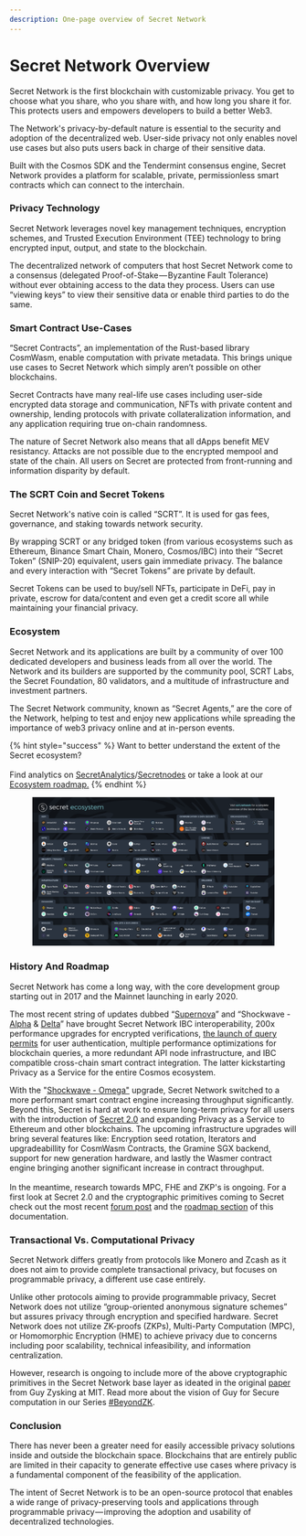 ```yaml
---
description: One-page overview of Secret Network
---
```


# Secret Network Overview

Secret Network is the first blockchain with customizable privacy. You get to choose what you share, who you share with, and how long you share it for. This protects users and empowers developers to build a better Web3.

The Network's privacy-by-default nature is essential to the security and adoption of the decentralized web. User-side privacy not only enables novel use cases but also puts users back in charge of their sensitive data.

Built with the Cosmos SDK and the Tendermint consensus engine, Secret Network provides a platform for scalable, private, permissionless smart contracts which can connect to the interchain.

### **Privacy Technology**

Secret Network leverages novel key management techniques, encryption schemes, and Trusted Execution Environment (TEE) technology to bring encrypted input, output, and state to the blockchain.

The decentralized network of computers that host Secret Network come to a consensus (delegated Proof-of-Stake — Byzantine Fault Tolerance) without ever obtaining access to the data they process. Users can use “viewing keys” to view their sensitive data or enable third parties to do the same.

### **Smart Contract Use-Cases**

“Secret Contracts”, an implementation of the Rust-based library CosmWasm, enable computation with private metadata. This brings unique use cases to Secret Network which simply aren’t possible on other blockchains.

Secret Contracts have many real-life use cases including user-side encrypted data storage and communication, NFTs with private content and ownership, lending protocols with private collateralization information, and any application requiring true on-chain randomness.

The nature of Secret Network also means that all dApps benefit MEV resistancy. Attacks are not possible due to the encrypted mempool and state of the chain. All users on Secret are protected from front-running and information disparity by default.

### **The SCRT Coin and Secret Tokens**

Secret Network's native coin is called “SCRT”. It is used for gas fees, governance, and staking towards network security.

By wrapping SCRT or any bridged token (from various ecosystems such as Ethereum, Binance Smart Chain, Monero, Cosmos/IBC) into their “Secret Token” (SNIP-20) equivalent, users gain immediate privacy. The balance and every interaction with “Secret Tokens” are private by default.

Secret Tokens can be used to buy/sell NFTs, participate in DeFi, pay in private, escrow for data/content and even get a credit score all while maintaining your financial privacy.

### **Ecosystem**

Secret Network and its applications are built by a community of over 100 dedicated developers and business leads from all over the world. The Network and its builders are supported by the community pool, SCRT Labs, the Secret Foundation, 80 validators, and a multitude of infrastructure and investment partners.

The Secret Network community, known as “Secret Agents,” are the core of the Network, helping to test and enjoy new applications while spreading the importance of web3 privacy online and at in-person events.

{% hint style="success" %}
Want to better understand the extent of the Secret ecosystem?\
\
Find analytics on [SecretAnalytics](https://secretanalytics.xyz/)/[Secretnodes](https://secretnodes.com/) or take a look at our [Ecosystem roadmap.](https://scrt.network/ecosystem/ecosystem-roadmap)
{% endhint %}

<figure><img src="../../.gitbook/assets/Ecosystem_overview.png" alt=""><figcaption></figcaption></figure>

### **History And Roadmap**

Secret Network has come a long way, with the core development group starting out in 2017 and the Mainnet launching in early 2020.

The most recent string of updates dubbed “[Supernova](https://scrt.network/blog/supernova-explosive-vision-future-secret-network)” and “Shockwave - [Alpha](https://scrt.network/blog/shockwave-alpha-mainnet-upgrade-complete) & [Delta](https://scrt.network/blog/shockwave-delta-mainnet-upgrade-complete)” have brought Secret Network IBC interoperability, 200x performance upgrades for encrypted verifications, [the launch of query permits](https://docs.scrt.network/secret-network-documentation/development/snips/snip-24-query-permits-for-snip-20-tokens#data-structures) for user authentication, multiple performance optimizations for blockchain queries, a more redundant API node infrastructure, and IBC compatible cross-chain smart contract integration. The latter kickstarting Privacy as a Service for the entire Cosmos ecosystem.

With the "[Shockwave - Omega"](https://scrt.network/blog/shockwave-omega-upgrade-complete) upgrade, Secret Network switched to a more performant smart contract engine increasing throughput significantly. Beyond this, Secret is hard at work to ensure long-term privacy for all users with the introduction of [Secret 2.0](https://scrt.network/blog/secret-2-0-building-the-next-generation-of-web3-privacy) and expanding Privacy as a Service to Ethereum and other blockchains. The upcoming infrastructure upgrades will bring several features like: Encryption seed rotation, Iterators and upgradeabillity for CosmWasm Contracts, the Gramine SGX backend, support for new generation hardware, and lastly the Wasmer contract engine bringing another significant increase in contract throughput.\
\
In the meantime, research towards MPC, FHE and ZKP's is ongoing. For a first look at Secret 2.0 and the cryptographic primitives coming to Secret check out the most recent [forum post](https://forum.scrt.network/t/secret-2-0-the-next-generation-request-for-feedback/6607) and the [roadmap section](roadmap.md) of this documentation.

### **Transactional Vs. Computational Privacy**

Secret Network differs greatly from protocols like Monero and Zcash as it does not aim to provide complete transactional privacy, but focuses on programmable privacy, a different use case entirely.

Unlike other protocols aiming to provide programmable privacy, Secret Network does not utilize “group-oriented anonymous signature schemes” but assures privacy through encryption and specified hardware. Secret Network does not utilize ZK-proofs (ZKPs), Multi-Party Computation (MPC), or Homomorphic Encryption (HME) to achieve privacy due to concerns including poor scalability, technical infeasibility, and information centralization.

However, research is ongoing to include more of the above cryptographic primitives in the Secret Network base layer as ideated in the original [paper ](http://homepage.cs.uiowa.edu/\~ghosh/blockchain.pdf)from Guy Zysking at MIT. Read more about the vision of Guy for Secure computation in our Series [#BeyondZK](https://scrt.network/blog/beyond-zk-guide-to-web3-privacy-part-1).

### Conclusion

There has never been a greater need for easily accessible privacy solutions inside and outside the blockchain space. Blockchains that are entirely public are limited in their capacity to generate effective use cases where privacy is a fundamental component of the feasibility of the application.

The intent of Secret Network is to be an open-source protocol that enables a wide range of privacy-preserving tools and applications through programmable privacy — improving the adoption and usability of decentralized technologies.
